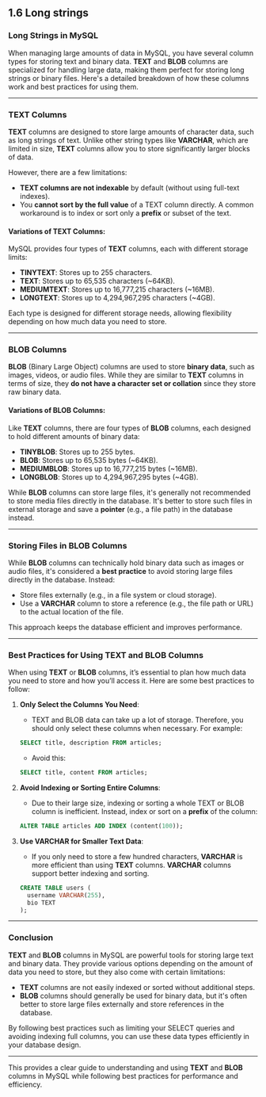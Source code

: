 ## 1.6 Long strings

### Long Strings in MySQL

When managing large amounts of data in MySQL, you have several column types for storing text and binary data. **TEXT** and **BLOB** columns are specialized for handling large data, making them perfect for storing long strings or binary files. Here's a detailed breakdown of how these columns work and best practices for using them.

---

### TEXT Columns

**TEXT** columns are designed to store large amounts of character data, such as long strings of text. Unlike other string types like **VARCHAR**, which are limited in size, **TEXT** columns allow you to store significantly larger blocks of data.

However, there are a few limitations:

- **TEXT columns are not indexable** by default (without using full-text indexes).
- You **cannot sort by the full value** of a TEXT column directly. A common workaround is to index or sort only a **prefix** or subset of the text.

#### Variations of TEXT Columns:

MySQL provides four types of **TEXT** columns, each with different storage limits:

- **TINYTEXT**: Stores up to 255 characters.
- **TEXT**: Stores up to 65,535 characters (~64KB).
- **MEDIUMTEXT**: Stores up to 16,777,215 characters (~16MB).
- **LONGTEXT**: Stores up to 4,294,967,295 characters (~4GB).

Each type is designed for different storage needs, allowing flexibility depending on how much data you need to store.

---

### BLOB Columns

**BLOB** (Binary Large Object) columns are used to store **binary data**, such as images, videos, or audio files. While they are similar to **TEXT** columns in terms of size, they **do not have a character set or collation** since they store raw binary data.

#### Variations of BLOB Columns:

Like **TEXT** columns, there are four types of **BLOB** columns, each designed to hold different amounts of binary data:

- **TINYBLOB**: Stores up to 255 bytes.
- **BLOB**: Stores up to 65,535 bytes (~64KB).
- **MEDIUMBLOB**: Stores up to 16,777,215 bytes (~16MB).
- **LONGBLOB**: Stores up to 4,294,967,295 bytes (~4GB).

While **BLOB** columns can store large files, it's generally not recommended to store media files directly in the database. It's better to store such files in external storage and save a **pointer** (e.g., a file path) in the database instead.

---

### Storing Files in BLOB Columns

While **BLOB** columns can technically hold binary data such as images or audio files, it's considered a **best practice** to avoid storing large files directly in the database. Instead:

- Store files externally (e.g., in a file system or cloud storage).
- Use a **VARCHAR** column to store a reference (e.g., the file path or URL) to the actual location of the file.

This approach keeps the database efficient and improves performance.

---

### Best Practices for Using TEXT and BLOB Columns

When using **TEXT** or **BLOB** columns, it’s essential to plan how much data you need to store and how you’ll access it. Here are some best practices to follow:

1. **Only Select the Columns You Need**:

   - TEXT and BLOB data can take up a lot of storage. Therefore, you should only select these columns when necessary. For example:

   ```sql
   SELECT title, description FROM articles;
   ```

   - Avoid this:

   ```sql
   SELECT title, content FROM articles;
   ```

2. **Avoid Indexing or Sorting Entire Columns**:

   - Due to their large size, indexing or sorting a whole TEXT or BLOB column is inefficient. Instead, index or sort on a **prefix** of the column:

   ```sql
   ALTER TABLE articles ADD INDEX (content(100));
   ```

3. **Use VARCHAR for Smaller Text Data**:

   - If you only need to store a few hundred characters, **VARCHAR** is more efficient than using **TEXT** columns. **VARCHAR** columns support better indexing and sorting.

   ```sql
   CREATE TABLE users (
     username VARCHAR(255),
     bio TEXT
   );
   ```

---

### Conclusion

**TEXT** and **BLOB** columns in MySQL are powerful tools for storing large text and binary data. They provide various options depending on the amount of data you need to store, but they also come with certain limitations:

- **TEXT** columns are not easily indexed or sorted without additional steps.
- **BLOB** columns should generally be used for binary data, but it's often better to store large files externally and store references in the database.

By following best practices such as limiting your SELECT queries and avoiding indexing full columns, you can use these data types efficiently in your database design.

---

This provides a clear guide to understanding and using **TEXT** and **BLOB** columns in MySQL while following best practices for performance and efficiency.
